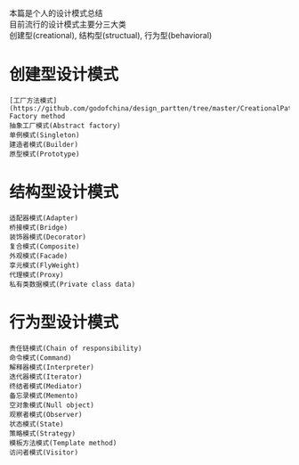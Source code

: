 本篇是个人的设计模式总结  
目前流行的设计模式主要分三大类  
创建型(creational), 结构型(structual), 行为型(behavioral)

# 创建型设计模式
	[工厂方法模式](https://github.com/godofchina/design_partten/tree/master/CreationalPattern/Factory) Factory method
	抽象工厂模式(Abstract factory)
	单例模式(Singleton)
	建造者模式(Builder)
	原型模式(Prototype)
# 结构型设计模式
	适配器模式(Adapter)
	桥接模式(Bridge)
	装饰器模式(Decorator)
	复合模式(Composite)
	外观模式(Facade)
	享元模式(FlyWeight)
	代理模式(Proxy)
	私有类数据模式(Private class data)
# 行为型设计模式
	责任链模式(Chain of responsibility)
	命令模式(Command)
	解释器模式(Interpreter)
	迭代器模式(Iterator)
	终结者模式(Mediator)
	备忘录模式(Memento)
	空对象模式(Null object)
	观察者模式(Observer)
	状态模式(State)
	策略模式(Strategy)
	模板方法模式(Template method)
	访问者模式(Visitor)
